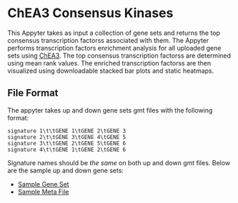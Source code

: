 # ChEA3 Consensus Kinases

This Appyter takes as input a collection of gene sets and returns the top consensus transcription factorss associated with them. The Appyter performs transcription factors enrichment analysis for all uploaded gene sets using [ChEA3](https://maayanlab.cloud/ChEA3/). The top consensus transcription factorss are determined using mean rank values. The enriched transcription factorss are then visualized using downloadable stacked bar plots and static heatmaps.

## File Format
The appyter takes up and down gene sets gmt files with the following format:
```
signature 1\t\tGENE 1\tGENE 2\tGENE 3
signature 2\t\tGENE 3\tGENE 4\tGENE 5
signature 3\t\tGENE 2\tGENE 5\tGENE 6
signature 4\t\tGENE 1\tGENE 2\tGENE 6
```

Signature names should be _the same_ on both up and down gmt files. Below are the sample up and down gene sets:

* [Sample Gene Set](https://appyters.maayanlab.cloud/storage/ChEA3Consensus/sars_cov_2_down_genesets.gmt)
* [Sample Meta File](https://appyters.maayanlab.cloud/storage/ChEA3Consensus/sars_cov_2_meta.tsv)
